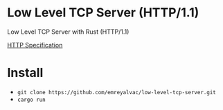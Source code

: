 # Low Level TCP Server (HTTP/1.1)
Low Level TCP Server with Rust (HTTP/1.1)

[HTTP Specification](https://tools.ietf.org/html/rfc2616)

# Install
* `git clone https://github.com/emreyalvac/low-level-tcp-server.git`
* `cargo run`
